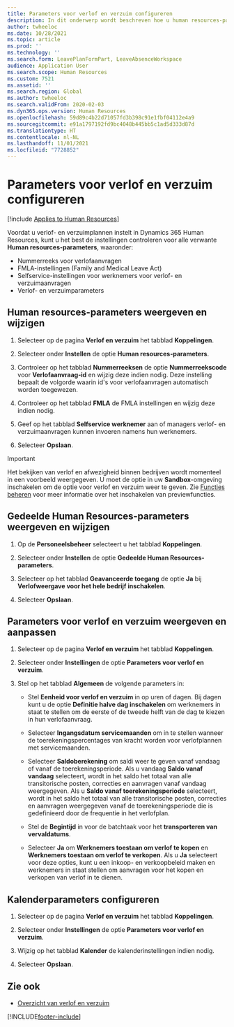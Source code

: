 ```yaml
---
title: Parameters voor verlof en verzuim configureren
description: In dit onderwerp wordt beschreven hoe u human resources-parameters voor verlof en verzuim definieert in Dynamics 365 Human Resources.
author: twheeloc
ms.date: 10/28/2021
ms.topic: article
ms.prod: ''
ms.technology: ''
ms.search.form: LeavePlanFormPart, LeaveAbsenceWorkspace
audience: Application User
ms.search.scope: Human Resources
ms.custom: 7521
ms.assetid: ''
ms.search.region: Global
ms.author: twheeloc
ms.search.validFrom: 2020-02-03
ms.dyn365.ops.version: Human Resources
ms.openlocfilehash: 59d89c4b22d71057fd3b398c91e1fbf04112e4a9
ms.sourcegitcommit: e91a1797192fd9bc4048b445bb5c1ad5d333d87d
ms.translationtype: HT
ms.contentlocale: nl-NL
ms.lasthandoff: 11/01/2021
ms.locfileid: "7728852"
---
```

# <a name="configure-leave-and-absence-parameters"></a>Parameters voor verlof en verzuim configureren

[!include [Applies to Human Resources](../includes/applies-to-hr.md)]

Voordat u verlof- en verzuimplannen instelt in Dynamics 365 Human Resources, kunt u het best de instellingen controleren voor alle verwante **Human resources-parameters**, waaronder:

- Nummerreeks voor verlofaanvragen
- FMLA-instellingen (Family and Medical Leave Act)
- Selfservice-instellingen voor werknemers voor verlof- en verzuimaanvragen
- Verlof- en verzuimparameters

## <a name="view-and-change-human-resources-parameters"></a>Human resources-parameters weergeven en wijzigen

1. Selecteer op de pagina **Verlof en verzuim** het tabblad **Koppelingen**.

2. Selecteer onder **Instellen** de optie **Human resources-parameters**.

3. Controleer op het tabblad **Nummerreeksen** de optie **Nummerreekscode** voor **Verlofaanvraag-id** en wijzig deze indien nodig. Deze instelling bepaalt de volgorde waarin id's voor verlofaanvragen automatisch worden toegewezen.

4. Controleer op het tabblad **FMLA** de FMLA instellingen en wijzig deze indien nodig.

5. Geef op het tabblad **Selfservice werknemer** aan of managers verlof- en verzuimaanvragen kunnen invoeren namens hun werknemers.

7. Selecteer **Opslaan**.

>[!IMPORTANT]
>Het bekijken van verlof en afwezigheid binnen bedrijven wordt momenteel in een voorbeeld weergegeven. U moet de optie in uw **Sandbox**-omgeving inschakelen om de optie voor verlof en verzuim weer te geven. Zie [Functies beheren](hr-admin-manage-features.md) voor meer informatie over het inschakelen van previewfuncties.

## <a name="view-and-change-human-resources-shared-parameters"></a>Gedeelde Human Resources-parameters weergeven en wijzigen

1. Op de **Personeelsbeheer** selecteert u het tabblad **Koppelingen**.

2. Selecteer onder **Instellen** de optie **Gedeelde Human Resources-parameters**.

3. Selecteer op het tabblad **Geavanceerde toegang** de optie **Ja** bij **Verlofweergave voor het hele bedrijf inschakelen**.

4. Selecteer **Opslaan**.

## <a name="view-and-change-leave-and-absence-parameters"></a>Parameters voor verlof en verzuim weergeven en aanpassen

1. Selecteer op de pagina **Verlof en verzuim** het tabblad **Koppelingen**.

2. Selecteer onder **Instellingen** de optie **Parameters voor verlof en verzuim**.

3. Stel op het tabblad **Algemeen** de volgende parameters in:
 
    - Stel **Eenheid voor verlof en verzuim** in op uren of dagen. Bij dagen kunt u de optie **Definitie halve dag inschakelen** om werknemers in staat te stellen om de eerste of de tweede helft van de dag te kiezen in hun verlofaanvraag. 

    - Selecteer **Ingangsdatum servicemaanden** om in te stellen wanneer de toerekeningspercentages van kracht worden voor verlofplannen met servicemaanden.

    - Selecteer **Saldoberekening** om saldi weer te geven vanaf vandaag of vanaf de toerekeningsperiode. Als u vandaag **Saldo vanaf vandaag** selecteert, wordt in het saldo het totaal van alle transitorische posten, correcties en aanvragen vanaf vandaag weergegeven. Als u **Saldo vanaf toerekeningsperiode** selecteert, wordt in het saldo het totaal van alle transitorische posten, correcties en aanvragen weergegeven vanaf de toerekeningsperiode die is gedefinieerd door de frequentie in het verlofplan. 

    - Stel de **Begintijd** in voor de batchtaak voor het **transporteren van vervaldatums**.  
    
    - Selecteer **Ja** om **Werknemers toestaan om verlof te kopen** en **Werknemers toestaan om verlof te verkopen**. Als u **Ja** selecteert voor deze opties, kunt u een inkoop- en verkoopbeleid maken en werknemers in staat stellen om aanvragen voor het kopen en verkopen van verlof in te dienen.

## <a name="configure-calendar-parameters"></a>Kalenderparameters configureren

1. Selecteer op de pagina **Verlof en verzuim** het tabblad **Koppelingen**.

2. Selecteer onder **Instellingen** de optie **Parameters voor verlof en verzuim**.

3. Wijzig op het tabblad **Kalender** de kalenderinstellingen indien nodig.

4. Selecteer **Opslaan**.

## <a name="see-also"></a>Zie ook

- [Overzicht van verlof en verzuim](hr-leave-and-absence-overview.md)


[!INCLUDE[footer-include](../includes/footer-banner.md)]
